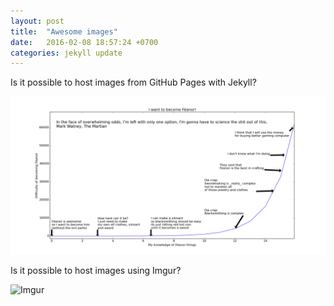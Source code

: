 ```yaml
---
layout: post
title:  "Awesome images"
date:   2016-02-08 18:57:24 +0700
categories: jekyll update
---
```


Is it possible to host images from GitHub Pages with Jekyll?

![My helpful screenshot](/assets/figure_1.png)

Is it possible to host images using Imgur?

![Imgur](http://i.imgur.com/JOAUlyJ.png)
